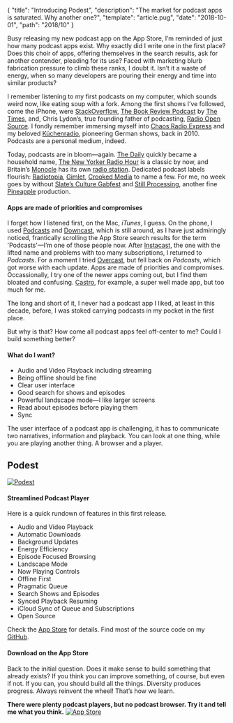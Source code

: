 {
  "title": "Introducing Podest",
  "description": "The market for podcast apps is saturated. Why another one?",
  "template": "article.pug",
  "date": "2018-10-01",
  "path": "2018/10"
}

Busy releasing my new podcast app on the App Store, I’m reminded of just how many podcast apps exist. Why exactly did I write one in the first place? Does this choir of apps, offering themselves in the search results, ask for another contender, pleading for its use? Faced with marketing blurb fabrication pressure to climb these ranks, I doubt it. Isn’t it a waste of energy, when so many developers are pouring their energy and time into similar products?

I remember listening to my first podcasts on my computer, which sounds weird now, like eating soup with a fork. Among the first shows I’ve followed, come the iPhone, were [StackOverflow](https://stackoverflow.blog/2008/04/17/podcast-1/), [The Book Review Podcast](https://www.nytimes.com/column/book-review-podcast) by [The Times](https://www.nytimes.com), and, Chris Lydon’s, true founding father of podcasting, [Radio Open Source](http://radioopensource.org). I fondly remember immersing myself into [Chaos Radio Express](https://cre.fm) and my beloved [Küchenradio](https://www.kuechenstud.io/kuechenradio/), pioneering German shows, back in 2010. Podcasts are a personal medium, indeed.

Today, podcasts are in bloom—again. [The Daily](https://www.nytimes.com/podcasts/the-daily) quickly became a household name, [The New Yorker Radio Hour](https://www.newyorker.com/podcast/the-new-yorker-radio-hour) is a classic by now, and Britain’s [Monocle](https://monocle.com) has its own [radio station](https://monocle.com/radio/). Dedicated podcast labels flourish: [Radiotopia](https://www.radiotopia.fm), [Gimlet](https://www.gimletmedia.com), [Crooked Media](https://crooked.com) to name a few. For me, no week goes by without [Slate’s Culture Gabfest](http://www.slate.com/articles/podcasts/culturegabfest.html) and [Still Processing](https://www.nytimes.com/podcasts/still-processing), another fine [Pineapple](http://pineapple.fm) production.

#### Apps are made of priorities and compromises

I forget how I listened first, on the Mac, *iTunes*, I guess. On the phone, I used [Podcasts](https://itunes.apple.com/us/app/podcasts/id525463029) and [Downcast](https://itunes.apple.com/us/app/downcast/id393858566), which is still around, as I have just admiringly noticed, frantically scrolling the App Store search results for the term 'Podcasts'—I’m one of those people now. After [Instacast](https://itunes.apple.com/us/app/instacast-core/id108386833), the one with the lifted name and problems with too many subscriptions, I returned to *Podcasts*. For a moment I tried [Overcast](https://overcast.fm), but fell back on *Podcasts*, which got worse with each update. Apps are made of priorities and compromises. Occassionally, I try one of the newer apps coming out, but I find them bloated and confusing. [Castro](https://itunes.apple.com/us/app/castro-podcasts/id1080840241), for example, a super well made app, but too much for me.

The long and short of it, I never had a podcast app I liked, at least in this decade, before, I was stoked carrying podcasts in my pocket in the first place.

But why is that? How come all podcast apps feel off-center to me? Could I build something better?

#### What do I want?

- Audio and Video Playback including streaming
- Being offline should be fine
- Clear user interface
- Good search for shows and episodes
- Powerful landscape mode—I like larger screens
- Read about episodes before playing them
- Sync

The user interface of a podcast app is challenging, it has to communicate two narratives, information and playback. You can look at one thing, while you are playing another thing. A browser and a player.

## Podest

[![Podest](/img/podest.svg "Podest App Icon")](https://itunes.apple.com/us/app/podest/id794983364)

#### Streamlined Podcast Player

Here is a quick rundown of features in this first release.

- Audio and Video Playback
- Automatic Downloads
- Background Updates
- Energy Efficiency
- Episode Focused Browsing
- Landscape Mode
- Now Playing Controls
- Offline First
- Pragmatic Queue
- Search Shows and Episodes
- Synced Playback Resuming
- iCloud Sync of Queue and Subscriptions
- Open Source

Check the [App Store](https://itunes.apple.com/us/app/podest/id794983364) for details. Find most of the source code on my [GitHub](https://github.com/michaelnisi/).

#### Download on the App Store

Back to the initial question. Does it make sense to build something that already exists? If you think you can improve something, of course, but even if not. If you can, you should build all the things. Diversity produces progress. Always reinvent the wheel! That’s how we learn.

**There were plenty podcast players, but no podcast browser. Try it and tell me what you think.**
[![App Store](/img/app_store.svg "App Store Badge")](https://itunes.apple.com/us/app/podest/id794983364)
